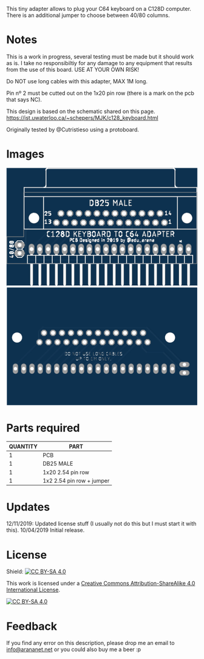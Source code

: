 This tiny adapter allows to plug your C64 keyboard on a C128D computer. There is an additional jumper to choose between 40/80 columns.

# Notes

This is a work in progress, several testing must be made but it should work as is. I take no responsibiltiy for any damage to any equipment that results from the use of this board. USE AT YOUR OWN RISK!

Do NOT use long cables with this adapter, MAX 1M long.

Pin nº 2 must be cutted out on the 1x20 pin row (there is a mark on the pcb that says NC).

This design is based on the schematic shared on this page. https://ist.uwaterloo.ca/~schepers/MJK/c128_keyboard.html

Originally tested by @Cutristieso using a protoboard.

# Images

<img src="https://github.com/arananet/C128D-to-C64-KB/blob/master/img/top.png?raw=true" width="700"/>
<img src="https://github.com/arananet/C128D-to-C64-KB/blob/master/img/bottom.png?raw=true" width="700"/>

# Parts required

| QUANTITY      | PART                      |
| ------------- | -------------             |
| 1             | PCB                       |
| 1             | DB25 MALE                 |
| 1             | 1x20 2.54 pin row         |
| 1             | 1x2 2.54 pin row + jumper |

# Updates

12/11/2019: Updated license stuff (I usually not do this but I must start it with this).
10/04/2019 Initial release.

# License

Shield: [![CC BY-SA 4.0][cc-by-sa-shield]][cc-by-sa]

This work is licensed under a [Creative Commons Attribution-ShareAlike 4.0
International License][cc-by-sa].

[![CC BY-SA 4.0][cc-by-sa-image]][cc-by-sa]

[cc-by-sa]: http://creativecommons.org/licenses/by-sa/4.0/
[cc-by-sa-image]: https://licensebuttons.net/l/by-sa/4.0/88x31.png
[cc-by-sa-shield]: https://img.shields.io/badge/License-CC%20BY--SA%204.0-lightgrey.svg

# Feedback
If you find any error on this description, please drop me an email to info@arananet.net or you could also buy me a beer :p
